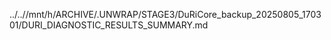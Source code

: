 ../..//mnt/h/ARCHIVE/.UNWRAP/STAGE3/DuRiCore_backup_20250805_170301/DURI_DIAGNOSTIC_RESULTS_SUMMARY.md